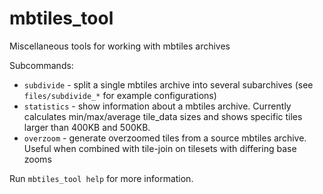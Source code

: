 # mbtiles_tool

Miscellaneous tools for working with mbtiles archives

Subcommands:

* `subdivide` - split a single mbtiles archive into several subarchives (see `files/subdivide_*` for example configurations)
* `statistics` - show information about a mbtiles archive. Currently calculates min/max/average tile_data sizes and shows specific tiles larger than 400KB and 500KB.
* `overzoom` - generate overzoomed tiles from a source mbtiles archive. Useful when combined with tile-join on tilesets with differing base zooms

Run `mbtiles_tool help` for more information.
